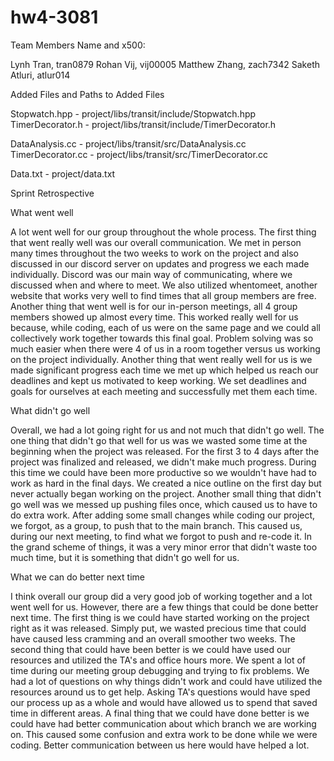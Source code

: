 # hw4-3081

Team Members Name and x500:
 
Lynh Tran, tran0879
Rohan Vij, vij00005
Matthew Zhang, zach7342
Saketh Atluri, atlur014
 
Added Files and Paths to Added Files
 
Stopwatch.hpp - project/libs/transit/include/Stopwatch.hpp
TimerDecorator.h - project/libs/transit/include/TimerDecorator.h
 
DataAnalysis.cc - project/libs/transit/src/DataAnalysis.cc
TimerDecorator.cc - project/libs/transit/src/TimerDecorator.cc
 
Data.txt - project/data.txt


 
Sprint Retrospective
 
What went well
 
A lot went well for our group throughout the whole process. The first thing that went really well was our overall communication. 
We met in person many times throughout the two weeks to work on the project and also discussed in our discord server on updates 
and progress we each made individually. Discord was our main way of communicating, where we discussed when and where to meet. We
also utilized whentomeet, another website that works very well to find times that all group members are free. Another thing that
went well is for our in-person meetings, all 4 group members showed up almost every time. This worked really well for us because,
while coding, each of us were on the same page and we could all collectively work together towards this final goal. Problem solving
was so much easier when there were 4 of us in a room together versus us working on the project individually. Another thing that
went really well for us is we made significant progress each time we met up which helped us reach our deadlines and kept us
motivated to keep working. We set deadlines and goals for ourselves at each meeting and successfully met them each time.
 
 
What didn't go well
 
Overall, we had a lot going right for us and not much that didn't go well. The one thing that didn't go that well for us was we
wasted some time at the beginning when the project was released. For the first 3 to 4 days after the project was finalized and
released, we didn't make much progress. During this time we could have been more productive so we wouldn't have had to work as hard
in the final days. We created a nice outline on the first day but never actually began working on the project. Another small thing
that didn't go well was we messed up pushing files once, which caused us to have to do extra work. After adding some small changes
while coding our project, we forgot, as a group, to push that to the main branch. This caused us, during our next meeting, to find
what we forgot to push and re-code it. In the grand scheme of things, it was a very minor error that didn't waste too much time, but
it is something that didn't go well for us.
 
 
What we can do better next time
 
I think overall our group did a very good job of working together and a lot went well for us. However, there are a few things that
could be done better next time. The first thing is we could have started working on the project right as it was released. Simply put,
we wasted precious time that could have caused less cramming and an overall smoother two weeks. The second thing that could have been
better is we could have used our resources and utilized the TA's and office hours more. We spent a lot of time during our meeting
group debugging and trying to fix problems. We had a lot of questions on why things didn't work and could have utilized the resources
around us to get help. Asking TA's questions would have sped our process up as a whole and would have allowed us to spend that saved
time in different areas. A final thing that we could have done better is we could have had better communication about which branch we
are working on. This caused some confusion and extra work to be done while we were coding. Better communication between us here would
have helped a lot.
